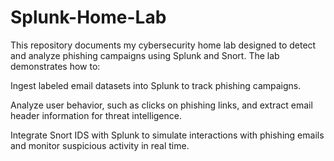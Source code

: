 # Splunk-Home-Lab
This repository documents my cybersecurity home lab designed to detect and analyze phishing campaigns using Splunk and Snort. The lab demonstrates how to:

Ingest labeled email datasets into Splunk to track phishing campaigns.

Analyze user behavior, such as clicks on phishing links, and extract email header information for threat intelligence.

Integrate Snort IDS with Splunk to simulate interactions with phishing emails and monitor suspicious activity in real time.












